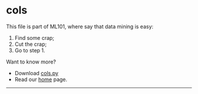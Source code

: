 # cols

This file is part of ML101, where say that data mining is easy:

1. Find some crap;
2. Cut the crap;
3. Go to step 1.

Want to know more? 

+ Download [cols.py](https://github.com/ai-se/timm/blob/master/leaner/src/cols.py)
+ Read our [home](README.md) page.

____

````
